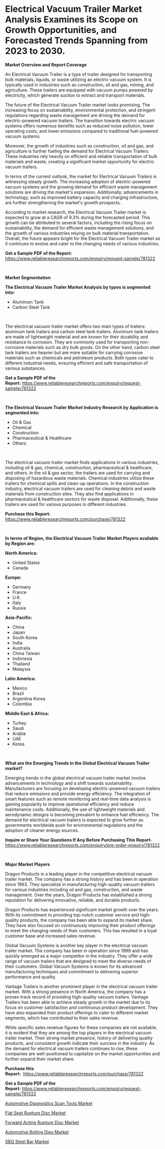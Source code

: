 <p><h1>Electrical Vacuum Trailer Market Analysis Examines its Scope on Growth Opportunities, and Forecasted Trends Spanning from 2023 to 2030.</h1></p><p><strong>Market Overview and Report Coverage</strong></p>
<p><p>An Electrical Vacuum Trailer is a type of trailer designed for transporting bulk materials, liquids, or waste utilizing an electric vacuum system. It is typically used in industries such as construction, oil and gas, mining, and agriculture. These trailers are equipped with vacuum pumps powered by electricity, which generate suction to extract and transport materials.</p><p>The future of the Electrical Vacuum Trailer market looks promising. The increasing focus on sustainability, environmental protection, and stringent regulations regarding waste management are driving the demand for electric-powered vacuum trailers. The transition towards electric vacuum systems offers numerous benefits such as reduced noise pollution, lower operating costs, and lower emissions compared to traditional fuel-powered vacuum systems.</p><p>Moreover, the growth of industries such as construction, oil and gas, and agriculture is further fueling the demand for Electrical Vacuum Trailers. These industries rely heavily on efficient and reliable transportation of bulk materials and waste, creating a significant market opportunity for electric vacuum trailers.</p><p>In terms of the current outlook, the market for Electrical Vacuum Trailers is witnessing steady growth. The increasing adoption of electric-powered vacuum systems and the growing demand for efficient waste management solutions are driving the market's expansion. Additionally, advancements in technology, such as improved battery capacity and charging infrastructure, are further strengthening the market's growth prospects.</p><p>According to market research, the Electrical Vacuum Trailer market is expected to grow at a CAGR of 9.3% during the forecasted period. This growth can be attributed to several factors, including the rising focus on sustainability, the demand for efficient waste management solutions, and the growth of various industries relying on bulk material transportation. Overall, the future appears bright for the Electrical Vacuum Trailer market as it continues to evolve and cater to the changing needs of various industries.</p></p>
<p><strong>Get a Sample PDF of the Report:</strong> <a href="https://www.reliableresearchreports.com/enquiry/request-sample/781322">https://www.reliableresearchreports.com/enquiry/request-sample/781322</a></p>
<p>&nbsp;</p>
<p><strong>Market Segmentation</strong></p>
<p><strong>The Electrical Vacuum Trailer Market Analysis by types is segmented into:</strong></p>
<p><ul><li>Aluminum Tank</li><li>Carbon Steel Tank</li></ul></p>
<p>&nbsp;</p>
<p><p>The electrical vacuum trailer market offers two main types of trailers: aluminum tank trailers and carbon steel tank trailers. Aluminum tank trailers are made of lightweight material and are known for their durability and resistance to corrosion. They are commonly used for transporting non-corrosive materials such as dry bulk goods. On the other hand, carbon steel tank trailers are heavier but are more suitable for carrying corrosive materials such as chemicals and petroleum products. Both types cater to different industrial needs, ensuring efficient and safe transportation of various substances.</p></p>
<p><strong>Get a Sample PDF of the Report:</strong>&nbsp;<a href="https://www.reliableresearchreports.com/enquiry/request-sample/781322">https://www.reliableresearchreports.com/enquiry/request-sample/781322</a></p>
<p>&nbsp;</p>
<p><strong>The Electrical Vacuum Trailer Market Industry Research by Application is segmented into:</strong></p>
<p><ul><li>Oil & Gas</li><li>Chemical</li><li>Construction</li><li>Pharmaceutical & Healthcare</li><li>Others</li></ul></p>
<p>&nbsp;</p>
<p><p>The electrical vacuum trailer market finds applications in various industries, including oil & gas, chemical, construction, pharmaceutical & healthcare, and others. In the oil & gas sector, the trailers are used for carrying and disposing of hazardous waste materials. Chemical industries utilize these trailers for chemical spills and clean-up operations. In the construction industry, electrical vacuum trailers are used for cleaning debris and waste materials from construction sites. They also find applications in pharmaceutical & healthcare sectors for waste disposal. Additionally, these trailers are used for various purposes in different industries.</p></p>
<p><strong>Purchase this Report:</strong>&nbsp; <a href="https://www.reliableresearchreports.com/purchase/781322">https://www.reliableresearchreports.com/purchase/781322</a></p>
<p>&nbsp;</p>
<p><strong>In terms of Region, the Electrical Vacuum Trailer Market Players available by Region are:</strong></p>
<p>
    <p> <strong> North America: </strong>
        <ul>
            <li>United States</li>
            <li>Canada</li>
        </ul>
        </p> 
    <p> <strong> Europe: </strong>
        <ul>
            <li>Germany</li>
            <li>France</li>
            <li>U.K.</li>
            <li>Italy</li>
            <li>Russia</li>
        </ul>
        </p> 
    <p> <strong> Asia-Pacific: </strong>
        <ul>
            <li>China</li>
            <li>Japan</li>
            <li>South Korea</li>
            <li>India</li>
            <li>Australia</li>
            <li>China Taiwan</li>
            <li>Indonesia</li>
            <li>Thailand</li>
            <li>Malaysia</li>
        </ul>
        </p> 
    <p> <strong> Latin America: </strong>
        <ul>
            <li>Mexico</li>
            <li>Brazil</li>
            <li>Argentina Korea</li>
            <li>Colombia</li>
        </ul>
        </p> 
    <p> <strong> Middle East & Africa: </strong>
        <ul>
            <li>Turkey</li>
            <li>Saudi</li>
            <li>Arabia</li>
            <li>UAE</li>
            <li>Korea</li>
        </ul>
    </p>
    </p>
<p>&nbsp;</p>
<p><strong>What are the Emerging Trends in the Global Electrical Vacuum Trailer market?</strong></p>
<p><p>Emerging trends in the global electrical vacuum trailer market involve advancements in technology and a shift towards sustainability. Manufacturers are focusing on developing electric-powered vacuum trailers that reduce emissions and provide energy efficiency. The integration of smart features such as remote monitoring and real-time data analysis is gaining popularity to improve operational efficiency and reduce maintenance costs. Additionally, the use of lightweight materials and aerodynamic designs is becoming prevalent to enhance fuel efficiency. The demand for electrical vacuum trailers is expected to grow further as governments worldwide push for environmental regulations and the adoption of cleaner energy sources.</p></p>
<p><strong>Inquire or Share Your Questions If Any Before Purchasing This Report</strong>- <a href="https://www.reliableresearchreports.com/enquiry/pre-order-enquiry/781322">https://www.reliableresearchreports.com/enquiry/pre-order-enquiry/781322</a></p>
<p>&nbsp;</p>
<p><strong>Major Market Players</strong></p>
<p><p>Dragon Products is a leading player in the competitive electrical vacuum trailer market. The company has a strong history and has been in operation since 1963. They specialize in manufacturing high-quality vacuum trailers for various industries including oil and gas, construction, and waste management. Over the years, Dragon Products has established a strong reputation for delivering innovative, reliable, and durable products.</p><p>Dragon Products has experienced significant market growth over the years. With its commitment to providing top-notch customer service and high-quality products, the company has been able to expand its market share. They have also focused on continuously improving their product offerings to meet the changing needs of their customers. This has resulted in a loyal customer base and increased sales revenue.</p><p>Global Vacuum Systems is another key player in the electrical vacuum trailer market. The company has been in operation since 1999 and has quickly emerged as a major competitor in the industry. They offer a wide range of vacuum trailers that are designed to meet the diverse needs of their customers. Global Vacuum Systems is known for its advanced manufacturing techniques and commitment to delivering superior performance and quality.</p><p>Vantage Trailers is another prominent player in the electrical vacuum trailer market. With a strong presence in North America, the company has a proven track record of providing high-quality vacuum trailers. Vantage Trailers has been able to achieve steady growth in the market due to its focus on customer satisfaction and continuous product development. They have also expanded their product offerings to cater to different market segments, which has contributed to their sales revenue.</p><p>While specific sales revenue figures for these companies are not available, it is evident that they are among the top players in the electrical vacuum trailer market. Their strong market presence, history of delivering quality products, and consistent growth indicate their success in the industry. As the demand for electrical vacuum trailers continues to rise, these companies are well-positioned to capitalize on the market opportunities and further expand their market share.</p></p>
<p><strong>Purchase this Report:</strong>&nbsp;&nbsp;<a href="https://www.reliableresearchreports.com/purchase/781322">https://www.reliableresearchreports.com/purchase/781322</a></p>
<p></p>
<p><strong>Get a Sample PDF of the Report:</strong>&nbsp;<a href="https://www.reliableresearchreports.com/enquiry/request-sample/781322">https://www.reliableresearchreports.com/enquiry/request-sample/781322</a></p>
<p><p><a href="https://www.linkedin.com/pulse/decoding-automotive-diagnostics-scan-tools-market/">Automotive Diagnostics Scan Tools Market</a></p><p><a href="https://github.com/abbypearson7765/Market-Research-Report-List-1/blob/main/flat-seat-rupture-disc-market.md">Flat Seat Rupture Disc Market</a></p><p><a href="https://github.com/dziulagalemab/Market-Research-Report-List-1/blob/main/forward-acting-rupture-disc-market.md">Forward Acting Rupture Disc Market</a></p><p><a href="https://medium.com/@karleeprice82/automotive-rolling-dies-market-size-reveals-the-best-marketing-channels-in-global-industry-839144700c57">Automotive Rolling Dies Market</a></p><p><a href="https://medium.com/@rosaerluke/sbq-steel-bar-market-analysis-its-cagr-market-segmentation-and-global-industry-overview-fd9450f8a76f">SBQ Steel Bar Market</a></p></p>